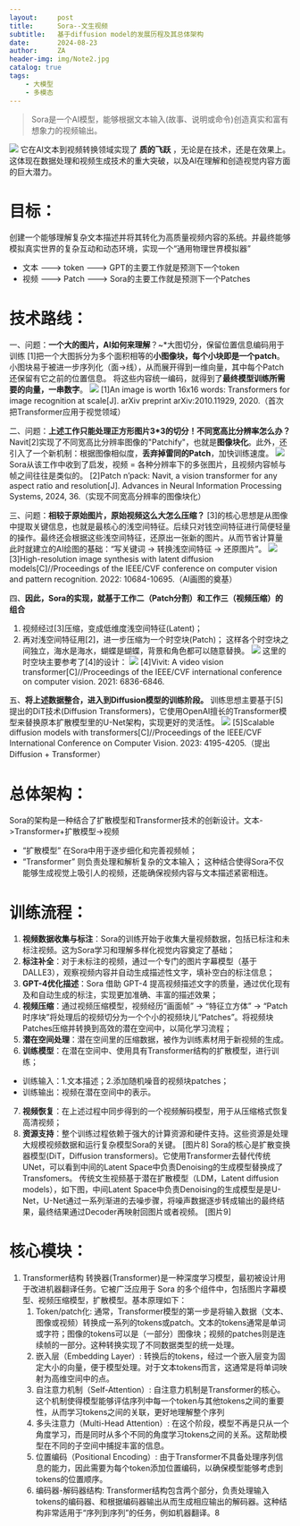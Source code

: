 ```yaml
---
layout:     post
title:      Sora--文生视频
subtitle:   基于diffusion model的发展历程及其总体架构
date:       2024-08-23
author:     ZA
header-img: img/Note2.jpg
catalog: true
tags:
    - 大模型
    - 多模态
---
```


> Sora是一个AI模型，能够根据文本输入(故事、说明或命令)创造真实和富有想象力的视频输出。

![](https://s3.bmp.ovh/imgs/2024/09/04/02a4e10599ac7bcb.png)
它在AI文本到视频转换领域实现了 **质的飞跃** ，无论是在技术，还是在效果上。这体现在数据处理和视频生成技术的重大突破，以及AI在理解和创造视觉内容方面的巨大潜力。

# 目标：

创建一个能够理解复杂文本描述并将其转化为高质量视频内容的系统。并最终能够模拟真实世界的复杂互动和动态环境，实现一个“通用物理世界模拟器”

- 文本 ---> token ---> GPT的主要工作就是预测下一个token
- 视频 ---> Patch ---> Sora的主要工作就是预测下一个Patches

# 技术路线：

一、问题：**一个大的图片，AI如何来理解**？~*大图切分，保留位置信息编码用于训练
[1]把一个大图拆分为多个面积相等的**小图像块，每个小块即是一个patch**。小图块易于被进一步序列化（面->线），从而展开得到一维向量，其中每个Patch还保留有它之前的位置信息。 将这些内容统一编码，就得到了**最终模型训练所需要的向量，一串数字**。
![](https://s3.bmp.ovh/imgs/2024/09/04/d527b2b8fd9122e5.png)
[1]An image is worth 16x16 words: Transformers for image recognition at scale[J]. arXiv preprint arXiv:2010.11929, 2020.（首次把Transformer应用于视觉领域）

二、问题：**上述工作只能处理正方形图片3*3的切分！不同宽高比分辨率怎么办？**
Navit[2]实现了不同宽高比分辨率图像的"Patchify"，也就是**图像块化**。此外，还引入了一个新机制：根据图像相似度，**丢弃掉雷同的Patch**，加快训练速度。
![](https://s3.bmp.ovh/imgs/2024/09/04/b995864345d73162.png)
Sora从该工作中收到了启发，视频 = 各种分辨率下的多张图片，且视频内容帧与帧之间往往是类似的。
[2]Patch n’pack: Navit, a vision transformer for any aspect ratio and resolution[J]. Advances in Neural Information Processing Systems, 2024, 36.（实现不同宽高分辨率的图像块化）

三、问题：**相较于原始图片，原始视频这么大怎么压缩？**
[3]的核心思想是从图像中提取关键信息，也就是最核心的浅空间特征。后续只对钱空间特征进行简便轻量的操作。最终还会根据这些浅空间特征，还原出一张新的图片。从而节省计算量
此时就建立的AI绘图的基础：“写关键词 -> 转换浅空间特征 -> 还原图片”。
![](https://s3.bmp.ovh/imgs/2024/09/04/a6478ad25098723d.png)
[3]High-resolution image synthesis with latent diffusion models[C]//Proceedings of the IEEE/CVF conference on computer vision and pattern recognition. 2022: 10684-10695.（AI画图的奠基）

四、**因此，Sora的实现，就基于工作二（Patch分割）和工作三（视频压缩）的组合**

1. 视频经过[3]压缩，变成低维度浅空间特征(Latent)；
2. 再对浅空间特征用[2]，进一步压缩为一个时空块(Patch)；
   这样各个时空块之间独立，海水是海水，蝴蝶是蝴蝶，背景和角色都可以随意替换。
   ![](https://s3.bmp.ovh/imgs/2024/09/04/293d089ce6ac4efa.png)
   这里的时空块主要参考了[4]的设计：
   ![](https://s3.bmp.ovh/imgs/2024/09/04/ea845b542cfe1d79.png)
   [4]Vivit: A video vision transformer[C]//Proceedings of the IEEE/CVF international conference on computer vision. 2021: 6836-6846.

五、**将上述数据整合，进入到Diffusion模型的训练阶段。**
训练思想主要基于[5]提出的DiT技术(Diffusion Transformers)，它使用OpenAI擅长的Transformer模型来替换原本扩散模型里的U-Net架构，实现更好的灵活性。
![](https://s3.bmp.ovh/imgs/2024/09/04/85b7e2ff95950309.png)
[5]Scalable diffusion models with transformers[C]//Proceedings of the IEEE/CVF International Conference on Computer Vision. 2023: 4195-4205.（提出Diffusion + Transformer）

# 总体架构：

Sora的架构是一种结合了扩散模型和Transformer技术的创新设计。文本->Transformer+扩散模型->视频

- “扩散模型” 在Sora中用于逐步细化和完善视频帧；
- “Transformer” 则负责处理和解析复杂的文本输入；
  这种结合使得Sora不仅能够生成视觉上吸引人的视频，还能确保视频内容与文本描述紧密相连。

# 训练流程：

1. **视频数据收集与标注**：Sora的训练开始于收集大量视频数据，包括已标注和未标注视频。这为Sora学习和理解多样化视觉内容奠定了基础；
2. **标注补全**：对于未标注的视频，通过一个专门的图片字幕模型（基于DALLE3），观察视频内容并自动生成描述性文字，填补空白的标注信息；
3. **GPT-4优化描述**：Sora 借助 GPT-4 提高视频描述文字的质量，通过优化现有及和自动生成的标注，实现更加准确、丰富的描述效果；
4. **视频压缩**：通过视频压缩模型，视频经历“画面帧” -> “特征立方体” -> “Patch时序块”将处理后的视频切分为一个个小的视频块儿“Patches”。将视频块Patches压缩并转换到高效的潜在空间中，以简化学习流程；
5. **潜在空间处理**：潜在空间里的压缩数据，被作为训练素材用于新视频的生成。
6. **训练模型**：在潜在空间中、使用具有Transformer结构的扩散模型，进行训练；

- 训练输入：1.文本描述；2.添加随机噪音的视频块patches；
- 训练输出：视频在潜在空间中的表示。

7. **视频恢复**：在上述过程中同步得到的一个视频解码模型，用于从压缩格式恢复高清视频；
8. **资源支持**：整个训练过程依赖于强大的计算资源和硬件支持。这些资源是处理大规模视频数据和运行复杂模型Sora的关键。
   [图片8]
   Sora的核心是扩散变换器模型(DiT，Diffusion transformers)。它使用Transformer去替代传统UNet，可以看到中间的Latent Space中负责Denoising的生成模型替换成了Transfomers。
   传统文生视频基于潜在扩散模型（LDM，Latent diffusion models），如下图，中间Latent Space中负责Denoising的生成模型是是U-Net，U-Net通过一系列渐进的去噪步骤，将噪声数据逐步转成输出的最终结果，最终结果通过Decoder再映射回图片或者视频。
   [图片9]

# 核心模块：

1. Transformer结构
   转换器(Transformer)是一种深度学习模型，最初被设计用于改进机器翻译任务。它被广泛应用于 Sora 的多个组件中，包括图片字幕模型、视频压缩模型，扩散模型。基本原理如下：
   1. Token/patch化: 通常，Transformer模型的第一步是将输入数据（文本、图像或视频）转换成一系列的tokens或patch。文本的tokens通常是单词或字符；图像的tokens可以是（一部分）图像块；视频的patches则是连续帧的一部分。这种转换实现了不同数据类型的统一处理。
   2. 嵌入层（Embedding Layer）: 转换后的tokens，经过一个嵌入层变为固定大小的向量，便于模型处理。对于文本tokens而言，这通常是将单词映射为高维空间中的点。
   3. 自注意力机制（Self-Attention）: 自注意力机制是Transformer的核心。这个机制使得模型能够评估序列中每一个token与其他tokens之间的重要性，从而学习tokens之间的关联，更好地理解整个序列
   4. 多头注意力（Multi-Head Attention）: 在这个阶段，模型不再是只从一个角度学习，而是同时从多个不同的角度学习tokens之间的关系。这帮助模型在不同的子空间中捕捉丰富的信息。
   5. 位置编码（Positional Encoding）: 由于Transformer不具备处理序列信息的能力，因此需要为每个token添加位置编码，以确保模型能够考虑到tokens的位置顺序。
   6. 编码器-解码器结构: Transformer结构包含两个部分，负责处理输入tokens的编码器、和根据编码器输出从而生成相应输出的解码器。这种结构非常适用于“序列到序列”的任务，例如机器翻译。8
